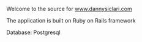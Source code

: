 Welcome to the source for www.dannysiclari.com

The application is built on Ruby on Rails framework

Database: Postgresql